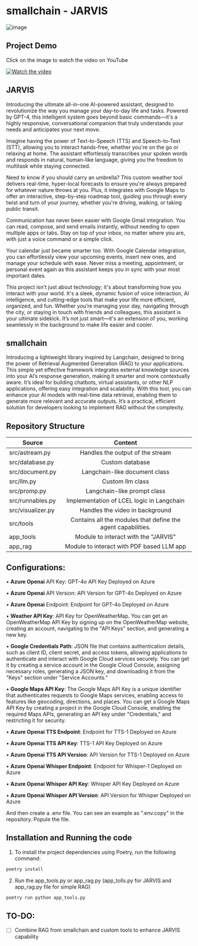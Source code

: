 
# smallchain - JARVIS

![image](https://github.com/user-attachments/assets/e508c596-1405-4046-881a-9d3424743752)


## Project Demo

Click on the image to watch the video on YouTube

[![Watch the video](https://img.youtube.com/vi/U6dkOt4xzGk/0.jpg)](https://www.youtube.com/watch?v=U6dkOt4xzGk)


## JARVIS
Introducing the ultimate all-in-one AI-powered assistant, designed to revolutionize the way you manage your day-to-day life and tasks. Powered by GPT-4, this intelligent system goes beyond basic commands—it's a highly responsive, conversational companion that truly understands your needs and anticipates your next move.

Imagine having the power of Text-to-Speech (TTS) and Speech-to-Text (STT), allowing you to interact hands-free, whether you're on the go or relaxing at home. The assistant effortlessly transcribes your spoken words and responds in natural, human-like language, giving you the freedom to multitask while staying connected.

Need to know if you should carry an umbrella? This custom weather tool delivers real-time, hyper-local forecasts to ensure you're always prepared for whatever nature throws at you. Plus, it integrates with Google Maps to offer an interactive, step-by-step roadmap tool, guiding you through every twist and turn of your journey, whether you're driving, walking, or taking public transit.

Communication has never been easier with Google Gmail integration. You can read, compose, and send emails instantly, without needing to open multiple apps or tabs. Stay on top of your inbox, no matter where you are, with just a voice command or a simple click.

Your calendar just became smarter too. With Google Calendar integration, you can effortlessly view your upcoming events, insert new ones, and manage your schedule with ease. Never miss a meeting, appointment, or personal event again as this assistant keeps you in sync with your most important dates.

This project isn't just about technology; it's about transforming how you interact with your world. It's a sleek, dynamic fusion of voice interaction, AI intelligence, and cutting-edge tools that make your life more efficient, organized, and fun. Whether you’re managing your day, navigating through the city, or staying in touch with friends and colleagues, this assistant is your ultimate sidekick. It’s not just smart—it's an extension of you, working seamlessly in the background to make life easier and cooler.

## smallchain
Introducing a lightweight library inspired by Langchain, designed to bring the power of Retrieval Augmented Generation (RAG) to your applications. This simple yet effective framework integrates external knowledge sources into your AI’s response generation, making it smarter and more contextually aware. It’s ideal for building chatbots, virtual assistants, or other NLP applications, offering easy integration and scalability. With this tool, you can enhance your AI models with real-time data retrieval, enabling them to generate more relevant and accurate outputs. It’s a practical, efficient solution for developers looking to implement RAG without the complexity.

## Repository Structure

| Source            | Content                                                      |
| ----------------- |:------------------------------------------------------------:|
| src/astream.py    | Handles the output of the stream                             |
| src/database.py   | Custom database                                              |
| src/document.py   | Langchain-like document class                                |
| src/llm.py        | Custom llm class                                             |
| src/promp.py      | Langchain-like prompt class                                  |
| src/runnables.py  | Implementation of LCEL logic in Langchain                    |
| src/visualizer.py | Handles the video in background                              |
| src/tools         | Contains all the modules that define the agent capabilities. |
| app_tools         | Module to interact with the "JARVIS"                         |
| app_rag           | Module to interact with PDF based LLM app                    |


## Configurations:

• **Azure Openai** API Key: GPT-4o API Key Deployed on Azure

• **Azure Openai** API Version: API Version for GPT-4o Deployed on Azure

• **Azure Openai** Endpoint: Endpoint for GPT-4o Deployed on Azure

• **Weather API Key**: API Key for OpenWeatherMap. You can get an OpenWeatherMap API Key by signing up on the OpenWeatherMap website, creating an account, navigating to the "API Keys" section, and generating a new key.

• **Google Credentials Path**:  JSON file that contains authentication details, such as client ID, client secret, and access tokens, allowing applications to authenticate and interact with Google Cloud services securely.
You can get it by creating a service account in the Google Cloud Console, assigning necessary roles, generating a JSON key, and downloading it from the "Keys" section under "Service Accounts."

• **Google Maps API Key**: The Google Maps API Key is a unique identifier that authenticates requests to Google Maps services, enabling access to features like geocoding, directions, and places. 
You can get a Google Maps API Key by creating a project in the Google Cloud Console, enabling the required Maps APIs, generating an API key under "Credentials," and restricting it for security.

• **Azure Openai TTS Endpoint**: Endpoint for TTS-1 Deployed on Azure

• **Azure Openai TTS API Key**: TTS-1 API Key Deployed on Azure

• **Azure Openai TTS API Version**: API Version for TTS-1 Deployed on Azure

• **Azure Openai Whisper Endpoint**: Endpoint for Whisper-1 Deployed on Azure

• **Azure Openai Whisper API Key**: Whisper API Key Deployed on Azure

• **Azure Openai Whisper API Version**: API Version for Whisper Deployed on Azure

And then create a .env file. You can see an example as ".env.copy" in the repository. Popule the file.

## Installation and Running the code

1. To install the project dependencies using Poetry, run the following command:
```bash
poetry install
```
2. Run the app_tools.py or app_rag.py (app_tolls.py for JARVIS and app_rag.py file for simple RAG)
```bash
poetry run python app_tools.py
```
## TO-DO:

- [ ] Combine RAG from smallchain and custom tools to enhance JARVIS capability
